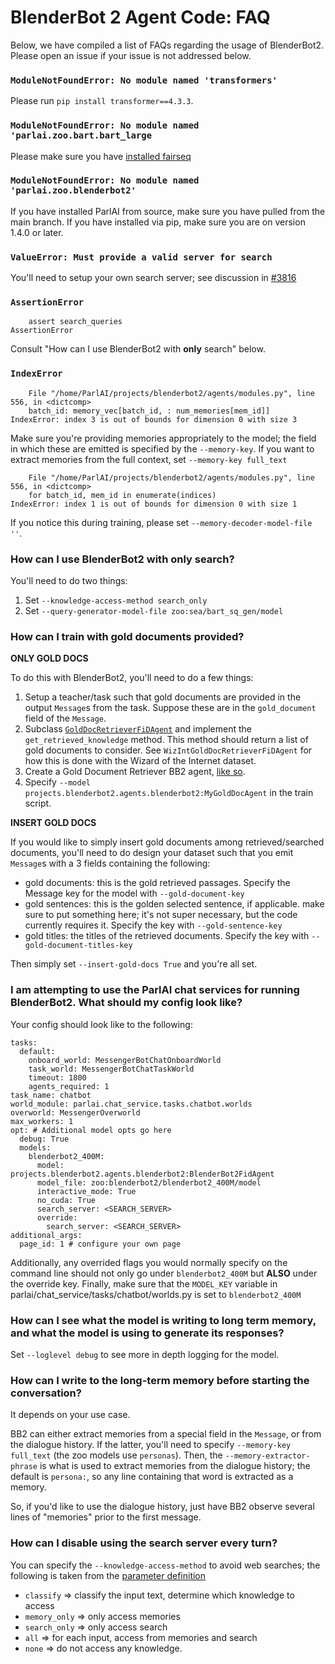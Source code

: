 # BlenderBot 2 Agent Code: FAQ

Below, we have compiled a list of FAQs regarding the usage of BlenderBot2. Please open an issue if your issue is not addressed below.

### `ModuleNotFoundError: No module named 'transformers'`

Please run `pip install transformer==4.3.3`.

### `ModuleNotFoundError: No module named 'parlai.zoo.bart.bart_large`
Please make sure you have [installed fairseq](https://github.com/pytorch/fairseq#requirements-and-installation)

### `ModuleNotFoundError: No module named 'parlai.zoo.blenderbot2'`
If you have installed ParlAI from source, make sure you have pulled from the main branch. If you have installed via pip, make sure you are on version 1.4.0 or later.

### `ValueError: Must provide a valid server for search`
You'll need to setup your own search server; see discussion in [#3816](https://github.com/facebookresearch/ParlAI/issues/3816)

### `AssertionError`
```
    assert search_queries
AssertionError
```

Consult "How can I use BlenderBot2 with **only** search" below.

### `IndexError`
```
    File "/home/ParlAI/projects/blenderbot2/agents/modules.py", line 556, in <dictcomp>
    batch_id: memory_vec[batch_id, : num_memories[mem_id]]
IndexError: index 3 is out of bounds for dimension 0 with size 3
```
Make sure you're providing memories appropriately to the model; the field in which these are emitted is specified by the `--memory-key`. If you want to extract memories from the full context, set `--memory-key full_text`

```
    File "/home/ParlAI/projects/blenderbot2/agents/modules.py", line 556, in <dictcomp>
    for batch_id, mem_id in enumerate(indices)
IndexError: index 1 is out of bounds for dimension 0 with size 1
```
If you notice this during training, please set `--memory-decoder-model-file ''`.

### How can I use BlenderBot2 with **only** search?

You'll need to do two things:

1. Set `--knowledge-access-method search_only`
2. Set `--query-generator-model-file zoo:sea/bart_sq_gen/model`

### How can I train with gold documents provided?

**ONLY GOLD DOCS**

To do this with BlenderBot2, you'll need to do a few things:

1. Setup a teacher/task such that gold documents are provided in the output `Message`s from the task. Suppose these are in the `gold_document` field of the `Message`.
2. Subclass [`GoldDocRetrieverFiDAgent`](https://github.com/facebookresearch/ParlAI/blob/6380ad53ba74d88280a336ef5b74bce513fcdccf/parlai/agents/fid/fid.py#L326) and implement the `get_retrieved_knowledge` method. This method should return a list of gold documents to consider. See `WizIntGoldDocRetrieverFiDAgent` for how this is done with the Wizard of the Internet dataset.
3. Create a Gold Document Retriever BB2 agent, [like so](https://github.com/facebookresearch/ParlAI/blob/6380ad53ba74d88280a336ef5b74bce513fcdccf/projects/blenderbot2/agents/blenderbot2.py#L897).
4. Specify `--model projects.blenderbot2.agents.blenderbot2:MyGoldDocAgent` in the train script.

**INSERT GOLD DOCS**

If you would like to simply insert gold documents among retrieved/searched documents, you'll need to do design your dataset such that you emit `Message`s with a 3 fields containing the following:
- gold documents: this is the gold retrieved passages. Specify the Message key for the model with `--gold-document-key`
- gold sentences: this is the golden selected sentence, if applicable. make sure to put something here; it's not super necessary, but the code currently requires it. Specify the key with `--gold-sentence-key`
- gold titles: the titles of the retrieved documents. Specify the key with `--gold-document-titles-key`

Then simply set `--insert-gold-docs True` and you're all set.

### I am attempting to use the ParlAI chat services for running BlenderBot2. What should my config look like?
Your config should look like to the following:
```
tasks:
  default:
    onboard_world: MessengerBotChatOnboardWorld
    task_world: MessengerBotChatTaskWorld
    timeout: 1800
    agents_required: 1
task_name: chatbot
world_module: parlai.chat_service.tasks.chatbot.worlds
overworld: MessengerOverworld
max_workers: 1
opt: # Additional model opts go here
  debug: True
  models:
    blenderbot2_400M:
      model: projects.blenderbot2.agents.blenderbot2:BlenderBot2FidAgent
      model_file: zoo:blenderbot2/blenderbot2_400M/model
      interactive_mode: True
      no_cuda: True
      search_server: <SEARCH_SERVER>
      override:
        search_server: <SEARCH_SERVER>
additional_args:
  page_id: 1 # configure your own page
```
Additionally, any overrided flags you would normally specify on the command line should not only go under `blenderbot2_400M` but **ALSO** under the override key. Finally, make sure that the `MODEL_KEY` variable in parlai/chat_service/tasks/chatbot/worlds.py is set to `blenderbot2_400M`


### How can I see what the model is writing to long term memory, and what the model is using to generate its responses?

Set `--loglevel debug` to see more in depth logging for the model.

### How can I write to the long-term memory before starting the conversation?

It depends on your use case.

BB2 can either extract memories from a special field in the `Message`, or from the dialogue history. If the latter, you'll need to specify `--memory-key full_text` (the zoo models use `personas`). Then, the `--memory-extractor-phrase` is what is used to extract memories from the dialogue history; the default is `persona:`, so any line containing that word is extracted as a memory.

So, if you'd like to use the dialogue history, just have BB2 observe several lines of "memories" prior to the first message.

### How can I disable using the search server every turn?

You can specify the `--knowledge-access-method` to avoid web searches; the following is taken from the [parameter definition](https://github.com/facebookresearch/ParlAI/blob/7506a84e00e0ba526dca01b8aea97d009c91fa50/projects/blenderbot2/agents/blenderbot2.py#L183-L193)

- `classify` => classify the input text, determine which knowledge to access
- `memory_only` => only access memories
- `search_only` => only access search
- `all` => for each input, access from memories and search
- `none` => do not access any knowledge.